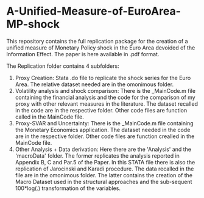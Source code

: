 # A-Unified-Measure-of-EuroArea-MP-shock
This repository contains the full replication package for the creation of a unified measure of Monetary Policy shock in the Euro Area devoided of the Information Effect.
The paper is here available in .pdf format.

The Replication folder contains 4 subfolders:
1) Proxy Creation: Stata .do file to replicate the shock series for the Euro Area. The relative dataset needed are in the omonimous folder.
2) Volatility analysis and shock comparison: There is the _MainCode.m file containing the financial analysis and the code for the comparison of my proxy with other relevant measures in the literature. The dataset recalled in the code are in the respective folder. Other code files are function called in the MainCode file.
3) Proxy-SVAR and Uncertainty: There is the _MainCode.m file containing the Monetary Economics application. The dataset needed in the code are in the respective folder. Other code files are function crealled in the MainCode file.
4) Other Analysis + Data derivation: Here there are the 'Analysis' and the 'macroData' folder. The former replicates the analysis reported in Appendix B, C and Par.5 of the Paper. In this STATA file there is also the replication of Jarocinski and Karadi procedure. The data recalled in the file are in the omonimous folder.
   The latter contains the creation of the Macro Dataset used in the structural approaches and the sub-sequent 100*log(.) transformation of the variables.
